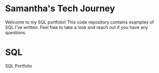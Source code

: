 # Samantha's Tech Journey

Welcome to my SQL portfolio! This code repository contains examples of SQL I've written. Feel free to take a look and reach out if you have any questions.

# SQL
SQL Portfolio
